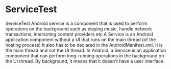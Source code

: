 # ServiceTest
ServiceTest
Android service is a component that is used to perform operations on the background such as playing music, handle network transactions, interacting content providers etc
A Service is an Android application component without a UI that runs on the main thread (of the hosting process)
 It also has to be declared in the AndroidManifest.xml.
It is the main thread and not the UI thread. In Android, a Service is an application component that can perform long-running operations in the background on the UI thread. By background, it means that it doesn't have a user interface.
